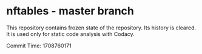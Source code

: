 # nftables - master branch

This repository contains frozen state of the repository.
Its history is cleared. It is used only for static code
analysis with Codacy.

Commit Time: 1708760171